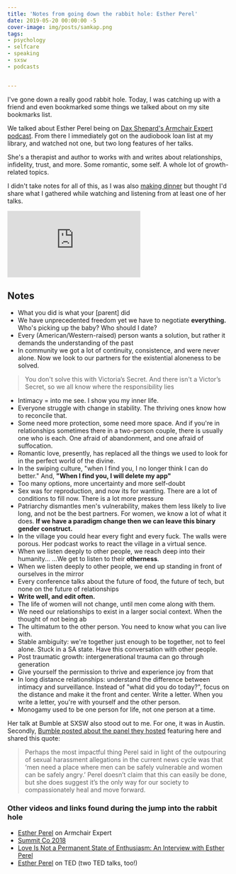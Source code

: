 ```yaml
---
title: 'Notes from going down the rabbit hole: Esther Perel'
date: 2019-05-20 00:00:00 -5
cover-image: img/posts/samkap.png
tags:
- psychology
- selfcare
- speaking
- sxsw
- podcasts


---
```

I've gone down a really good rabbit hole. Today, I was catching up with a friend and even bookmarked some things we talked about on my site bookmarks list.

We talked about Esther Perel being on [Dax Shepard's Armchair Expert podcast](https://armchairexpertpod.com/pods/esther-perel). From there I immediately got on the audiobook loan list at my library, and watched not one, but two long features of her talks.

She's a therapist and author to works with and writes about relationships, infidelity, trust, and more. Some romantic, some self. A whole lot of growth-related topics.

I didn't take notes for all of this, as I was also [making dinner](https://www.instagram.com/p/BxtYDnMFGAY/?igshid=psgflf9suu4h) but thought I'd share what I gathered while watching and listening from at least one of her talks.

<div class="limit">
<div class='embed-container'><iframe src='https://www.youtube.com/embed//5iu9_8Vsmtk' frameborder='0' allowfullscreen></iframe></div>
</div>


## Notes

* What you did is what your \[parent\] did
* We have unprecedented freedom yet we have to negotiate **everything.** Who's picking up the baby? Who should I date?
* Every (American/Western-raised) person wants a solution, but rather it demands the understanding of the past
* In community we got a lot of continuity, consistence, and were never alone. Now we look to our partners for the existential aloneness to be solved.

> You don't solve this with Victoria’s Secret. And there isn't a Victor’s Secret, so we all know where the responsibility lies

* Intimacy = into me see. I show you my inner life.
* Everyone struggle with change in stability. The thriving ones know how to reconcile that.
* Some need more protection, some need more space. And if you're in relationships sometimes there in a two-person couple, there is usually one who is each. One afraid of abandonment, and one afraid of suffocation.
* Romantic love, presently, has replaced all the things we used to look for in the perfect world of the divine.
* In the swiping culture, "when I find you, I no longer think I can do better." And, **"When I find you, I will delete my app"**
* Too many options, more uncertainty and more self-doubt
* Sex was for reproduction, and now its for wanting. There are a lot of conditions to fill now. There is a lot more pressure
* Patriarchy dismantles men's vulnerability, makes them less likely to live long, and not be the best partners. For women, we know a lot of what it does. **If we have a paradigm change then we can leave this binary gender construct.**
* In the village you could hear every fight and every fuck. The walls were porous. Her podcast works to react the village in a virtual sence.
* When we listen deeply to other people, we reach deep into their humanity... ...We get to listen to their **otherness**.
* When we listen deeply to other people, we end up standing in front of ourselves in the mirror
* Every conference talks about the future of food, the future of tech, but none on the future of relationships
* **Write well, and edit often.**
* The life of women will not change, until men come along with them.
* We need our relationships to exist in a larger social context. When the thought of not being ab
* The ultimatum to the other person. You need to know what you can live with.
* Stable ambiguity: we're together just enough to be together, not to feel alone. Stuck in a SA state. Have this conversation with other people.
* Post traumatic growth: intergenerational trauma can go through generation
* Give yourself the permission to thrive and experience joy from that
* In long distance relationships: understand the difference between intimacy and surveillance. Instead of "what did you do today?", focus on the distance and make it the front and center. Write a letter. When you write a letter, you're with yourself and the other person.
* Monogamy used to be one person for life, not one person at a time.

Her talk at Bumble at SXSW also stood out to me. For one, it was in Austin. Secondly, [Bumble posted about the panel they hosted](https://bumble.com/the-buzz/esther-perel-intimacy-infidelity-panel) featuring here and shared this quote:

> Perhaps the most impactful thing Perel said in light of the outpouring of sexual harassment allegations in the current news cycle was that ‘men need a place where men can be safely vulnerable and women can be safely angry.’ Perel doesn’t claim that this can easily be done, but she does suggest it’s the only way for our society to compassionately heal and move forward.

### Other videos and links found during the jump into the rabbit hole

* [Esther Perel](https://armchairexpertpod.com/pods/esther-perel) on Armchair Expert
* [Summit Co 2018](https://www.youtube.com/watch?v=5iu9_8Vsmtk "https://www.youtube.com/watch?v=5iu9_8Vsmtk")
* [Love Is Not a Permanent State of Enthusiasm: An Interview with Esther Perel](https://www.newyorker.com/culture/the-new-yorker-interview/love-is-not-a-permanent-state-of-enthusiasm-an-interview-with-esther-perel)
* [Esther Perel](https://www.ted.com/speakers/esther_perel) on TED (two TED talks, too!)
